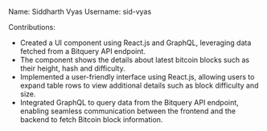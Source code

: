 Name: Siddharth Vyas Username: sid-vyas

Contributions:
- Created a UI component using React.js and GraphQL, leveraging data fetched from a Bitquery API endpoint.
- The component shows the details about latest bitcoin blocks such as their height, hash and difficulty.
- Implemented a user-friendly interface using React.js, allowing users to expand table rows to view additional details such as block difficulty and size.
- Integrated GraphQL to query data from the Bitquery API endpoint, enabling seamless communication between the frontend and the backend to fetch Bitcoin block information.
